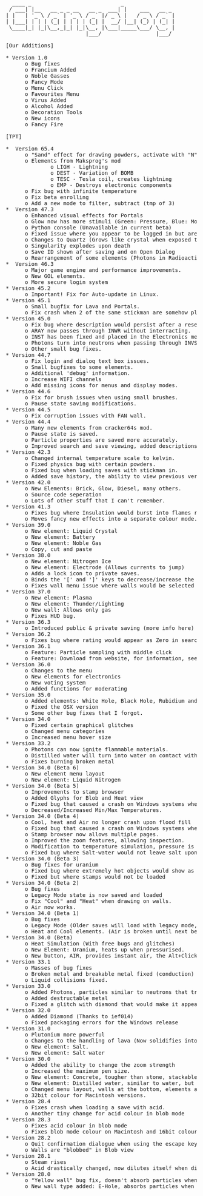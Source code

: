 <pre>

  ____ _                            _                
 / ___| |__   __ _ _ __   __ _  ___| |    ___   __ _ 
| |   | '_ \ / _` | '_ \ / _` |/ _ \ |   / _ \ / _` |
| |___| | | | (_| | | | | (_| |  __/ |__| (_) | (_| |
 \____|_| |_|\__,_|_| |_|\__, |\___|_____\___/ \__, |
                         |___/                 |___/ 

[Our Additions]

* Version 1.0
      o Bug fixes
      o Francium Added
      o Noble Gasses
      o Fancy Mode
      o Menu Click
      o Favourites Menu
      o Virus Added
      o Alcohol Added
      o Decoration Tools
      o New icons
      o Fancy Fire

[TPT]

*  Version 65.4
      o "Sand" effect for drawing powders, activate with "N"
      o Elements from Maksprog's mod
              o LIGH - Lightning
              o DEST - Variation of BOMB
              o TESC - Tesla coil, creates lightning
              o EMP - Destroys electronic components
      o Fix bug with infinite temperature
      o Fix beta enrolling
      o Add a new mode to filter, subtract (tmp of 3)
*  Version 47.3
      o Enhanced visual effects for Portals
      o Glow now has more stimuli (Green: Pressure, Blue: Movement, Red: Heat)
      o Python console (Unavailable in current beta)
      o Fixed issue where you appear to be logged in but aren't.
      o Changes to Quartz (Grows like crystal when exposed to salt water)
      o Singularity explodes upon death
      o Save ID shown after saving and on Open Dialog
      o Rearrangement of some elements (Photons in Radioactive, Thunder in Explosive, etc)
*  Version 46.3
      o Major game engine and performance improvements.
      o New GOL elements.
      o More secure login system
* Version 45.2
      o Important! Fix for Auto-update in Linux.
* Version 45.1
      o Small bugfix for Lava and Portals.
      o Fix crash when 2 of the same stickman are somehow placed.
* Version 45.0
      o Fix bug where description would persist after a reset
      o ARAY now passes through INWR without interracting.
      o INST has been fixed and placed in the Electronics menu
      o Photons turn into neutrons when passing through INVS
      o Other small bug fixes.
* Version 44.7
      o Fix login and dialoq text box issues.
      o Small bugfixes to some elements.
      o Additional 'debug' information.
      o Increase WIFI channels
      o Add missing icons for menus and display modes.
* Version 44.6
      o Fix for brush issues when using small brushes.
      o Pause state saving modifications.
* Version 44.5
      o Fix corruption issues with FAN wall.
* Version 44.4
      o Many new elements from cracker64s mod.
      o Pause state is saved.
      o Particle properties are saved more accurately.
      o Improved search and save viewing, added descriptions and comments.
* Version 42.3
      o Changed internal temperature scale to kelvin.
      o Fixed physics bug with certain powders.
      o Fixed bug when loading saves with stickman in.
      o Added save history, the ability to view previous versions of saves.
* Version 42.0
      o New Elements: Brick, Glow, Diesel, many others.
      o Source code seperation
      o Lots of other stuff that I can't remember.
* Version 41.3
      o Fixes bug where Insulation would burst into flames randomly
      o Moves fancy new effects into a separate colour mode.
* Version 39.0
      o New element: Liquid Crystal
      o New element: Battery
      o New element: Noble Gas
      o Copy, cut and paste
* Version 38.0
      o New element: Nitrogen Ice
      o New element: Electrode (Allows currents to jump)
      o Adds a lock icon to private saves.
      o Binds the '[' and ']' keys to decrease/increase the cursor size for those without scroll wheels.
      o Fixes wall menu issue where walls would be selected by accident.
* Version 37.0
      o New element: Plasma
      o New element: Thunder/Lighting
      o New wall: Allows only gas
      o Fixes HUD bug.
* Version 36.3
      o Introduced public & private saving (more info here)
* Version 36.2
      o Fixes bug where rating would appear as Zero in search.
* Version 36.1
      o Feature: Particle sampling with middle click
      o Feature: Download from website, for information, see the "Announcement" forum section.
* Version 36.0
      o Changes to the menu
      o New elements for electronics
      o New voting system
      o Added functions for moderating
* Version 35.0
      o Added elements: White Hole, Black Hole, Rubidium and Liquid Rubidium
      o Fixed the OSX version
      o Some other bug fixes that I forgot.
* Version 34.0
      o Fixed certain graphical glitches
      o Changed menu categories
      o Increased menu hover size
* Version 33.2
      o Photons can now ignite flammable materials.
      o Distilled water will turn into water on contact with water.
      o Fixes burning broken metal
* Version 34.0 (Beta 6)
      o New element menu layout
      o New element: Liquid Nitrogen
* Version 34.0 (Beta 5)
      o Improvements to stamp browser
      o Added Glyphs for Blob and Heat view
      o Fixed bug that caused a crash on Windows systems when using the wall tool in the window edges.(Fixed more than last time)
      o Decreased/Increased Min/Max Temperatures.
* Version 34.0 (Beta 4)
      o Cool, heat and Air no longer crash upon flood fill
      o Fixed bug that caused a crash on Windows systems when using the wall tool in the window edges.
      o Stamp browser now allows multiple pages.
      o Improved the zoom features, allowing inspection.
      o Modification to temperature simulation, pressure is now taken into account with transitions from liquid to gas and vice-versa
      o Fixed bug where Salt-water would not leave salt upon evaporation
* Version 34.0 (Beta 3)
      o Bug fixes for uranium
      o Fixed bug where extremely hot objects would show as black
      o Fixed but where stamps would not be loaded
* Version 34.0 (Beta 2)
      o Bug fixes
      o Legacy Mode state is now saved and loaded
      o Fix "Cool" and "Heat" when drawing on walls.
      o Air now works.
* Version 34.0 (Beta 1)
      o Bug fixes
      o Legacy Mode (Older saves will load with legacy mode, preserving the functionality of the older powder toy)
      o Heat and Cool elements. (Air is broken until next beta.)
* Version 34.0 (Beta)
      o Heat Simulation (With free bugs and glitches)
      o New Element: Uranium, heats up when pressurised.
      o New button, AIR, provides instant air, the Alt+Click and Middle Click can be used as a shortcut
* Version 33.1
      o Masses of bug fixes
      o Broken metal and breakable metal fixed (conduction)
      o Liquid collisions fixed.
* Version 33.0
      o Added Photons, particles similar to neutrons that travel in straight lines
      o Added destructable metal
      o Fixed a glitch with diamond that would make it appear invisible to air pressure.
* Version 32.0
      o Added Diamond (Thanks to ief014)
      o Fixed packaging errors for the Windows release
* Version 31.0
      o Plutonium more powerful
      o Changes to the handling of lava (Now solidifies into the same material it was melted from).
      o New element: Salt.
      o New element: Salt water
* Version 30.0
      o Added the ability to change the zoom strength
      o Increased the maximum pen size.
      o New element: Concrete, tougher than stone, stackable.
      o New element: Distilled water, similar to water, but doesn't conduct electricity
      o Changed menu layout, walls at the bottom, elements at the top (to allow for more future elements)
      o 32bit colour for Macintosh versions.
* Version 28.4
      o Fixes crash when loading a save with acid.
      o Another tiny change for acid colour in blob mode
* Version 28.3
      o Fixes acid colour in blob mode
      o Fixes blob mode colour on Macintosh and 16bit colour systems
* Version 28.2
      o Quit confirmation dialogue when using the escape key
      o Walls are "blobbed" in Blob view
* Version 28.1
      o Steam rises
      o Acid drastically changed, now dilutes itself when dissolving other particles
* Version 28.0
      o "Yellow wall" bug fix, doesn't absorb particles when placed above another wall type.
      o New wall type added: E-Hole, absorbs particles when unpowered, released them when powered.

</pre>
